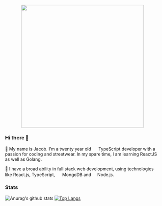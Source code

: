 <p align="center">
  <img src="https://media.giphy.com/media/ZVik7pBtu9dNS/giphy.mp4" width="400" height="400" />
</p>

### Hi there 👋

🦄 My name is Jacob. I'm a twenty year old <img src="https://img.icons8.com/color/48/000000/typescript.png" height="16px" /> TypeScript developer with a passion for coding and streetwear. In my spare time, I am learning ReactJS as well as Golang.

🍍 I have a broad ability in full stack web development, using technologies like React.js, TypeScript, <img src="https://img.icons8.com/color/48/000000/mongodb.png" height="16px" /> MongoDB and <img src="https://img.icons8.com/color/48/000000/nodejs.png" height="16px" />Node.js.

### Stats

![Anurag's github stats](https://github-readme-stats.vercel.app/api?username=jacobduncan00&show_icons=true) [![Top Langs](https://github-readme-stats.vercel.app/api/top-langs/?username=jacobduncan00&layout=compact)](https://github.com/anuraghazra/github-readme-stats)
